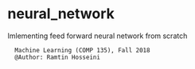 # neural_network
Imlementing feed forward neural network from scratch 

      Machine Learning (COMP 135), Fall 2018
      @Author: Ramtin Hosseini
